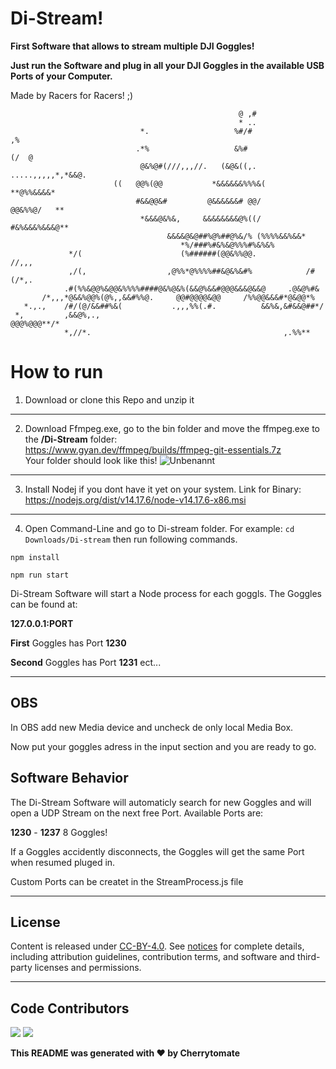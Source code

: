 ﻿# Di-Stream! 
 
 **First Software that allows to stream multiple DJI Goggles!**
 
 
 **Just run the Software and plug in all your DJI Goggles in the available USB Ports of your Computer.**
 

 Made by Racers for Racers! ;)

                                                                               
                                                       @ ,#                          
                                                       * ..                          
                                 *.                   %#/#                        ,% 
                                .*%                   &%#                  (/  @     
                                 @&%@#(///,,,//.   (&@&((,.  .....,,,,,*,*&&@.       
                           ((   @@%(@@           *&&&&&&%%%&(          **@%%&&&&*    
                                #&&@@&#         @&&&&&&# @@/             @@&%%@/   **
                                 *&&&@&%&,     &&&&&&&&@%((/      #&%&&&%&&&@**      
                                       &&&&@&@##%@%##@%&/% (%%%%&&%&&*               
                                          *%/###%#&%&@%%%#%&%&%                      
                 */(                      (%######(@@&%%@@.                //,,,     
                 ,/(,                  ,@%%*@%%%%##&@&%&#%            /#(/*,.        
                .#(%%&@@%&@@&%%%%####@&%@&%(&&@%&&#@@@&&&@&&@     .@&@%#&            
           /*,,,*@&&%@@%(@%,,&&#%%@.     @@#@@@@&@@     /%%@@&&&#*@&@@*%            
       *.,.,    /#/(@/&&##%&(           .,,,%%(.#.          &&%&,&#&&@##*/         
     *,         ,&&@%,.,                                        @@@%@@@**/*         
                *,//*.                                           ,.%%**             
                                                                                    



# How to run

1. Download or clone this Repo and unzip it
---

2. Download Ffmpeg.exe, go to the bin folder and move the ffmpeg.exe to the **/Di-Stream** folder:  
   https://www.gyan.dev/ffmpeg/builds/ffmpeg-git-essentials.7z  
   Your folder should look like this!
   ![Unbenannt](https://user-images.githubusercontent.com/61356201/134235188-adb2a652-57a5-4fba-8d42-8406cded8615.PNG)

---

3. Install Nodej if you dont have it yet on your system. 
   Link for Binary:  
   https://nodejs.org/dist/v14.17.6/node-v14.17.6-x86.msi
---

4. Open Command-Line and go to Di-stream folder. For example:
```cd Downloads/Di-stream```
then run following commands. 


```
npm install
```

```
npm run start
```

   Di-Stream Software will start a Node process for each goggls. The Goggles can be found at:

   **127.0.0.1:PORT**

   **First** Goggles has Port **1230**

   **Second** Goggles has Port **1231** ect... 

---
## OBS

In OBS add new Media device and uncheck de only local Media Box.

Now put your goggles adress in the input section and you are ready to go. 

## Software Behavior

  The Di-Stream Software will automaticly search for new Goggles and will open a UDP Stream on  the next free Port.
  Available Ports are:

  **1230** - **1237** 8 Goggles! 

  If a Goggles accidently disconnects, the Goggles will get the same Port when resumed pluged in.

  Custom Ports can be createt in the StreamProcess.js file


---

## License

Content is released under [CC-BY-4.0](https://creativecommons.org/licenses/by/4.0/). See [notices](notices.md) for complete details, including attribution guidelines, contribution terms, and software and third-party licenses and permissions.

---

## Code Contributors
[![](https://github.com/Cherrytomate.png?size=50)](https://github.com/Cherrytomate)
[![](https://github.com/neilschuerch.png?size=50)](https://github.com/neilschuerch)


**This README was generated with ❤️ by Cherrytomate**









